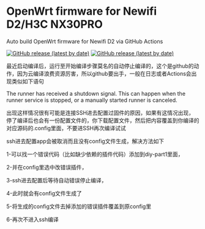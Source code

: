 # OpenWrt firmware for Newifi D2/H3C NX30PRO

Auto build OpenWrt firmware for Newifi D2 via GitHub Actions

[![GitHub release (latest by date)](https://img.shields.io/github/v/release/Thanf-code/Autobuild-RWRT?style=for-the-badge&label=NEWIFI3-D2)](https://github.com/Thanf-code/Autobuild-RWRT/releases/NEWIFI3-D2)
[![GitHub release (latest by date)](https://img.shields.io/github/v/release/Thanf-code/Autobuild-RWRT?style=for-the-badge&label=H3C-NX30-PRO)](https://github.com/Thanf-code/Autobuild-RWRT/releases/H3C-NX30-PRO)

最近启动编译后，运行至开始编译步骤莫名的自动停止编译的，这个是github的动作，因为云编译浪费资源厉害，所以github要出手，一般在日志或者Actions会出现类似如下语句

The runner has received a shutdown signal. This can happen when the runner service is stopped, or a manually started runner is canceled.

出现这样情况很有可能是连接SSH进去配置过固件的原因，如果有这情况出现，停了编译后也会有一份配置文件的，你下载配置文件，然后把内容覆盖到你编译的对应源码的.config里面，不要进SSH再次编译试试


ssh进去配置app会被取消而且没有config文件生成，解决方法如下

1-可以找一个错误代码（比如缺少依赖的插件代码）添加到diy-part1里面，

2-并在config里选中改错误插件，

3-ssh进去配置后等待自动错误停止编译，

4-此时就会有config文件生成了

5-将生成的config文件去掉添加的错误插件覆盖到原config里

6-再次不进入ssh编译
